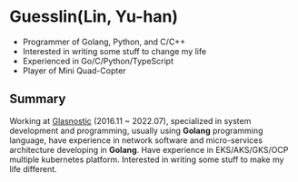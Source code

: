 # Guesslin(Lin, Yu-han)

* Programmer of Golang, Python, and C/C++
* Interested in writing some stuff to change my life
* Experienced in Go/C/Python/TypeScript
* Player of Mini Quad-Copter


## Summary

Working at [Glasnostic][] (2016.11 ~ 2022.07), specialized in system development and programming, usually using __Golang__ programming language, have experience in network software and micro-services architecture developing in __Golang__. Have experience in EKS/AKS/GKS/OCP multiple kubernetes platform. Interested in writing some stuff to make my life different.

[Glasnostic]: https://glasnostic.com/

